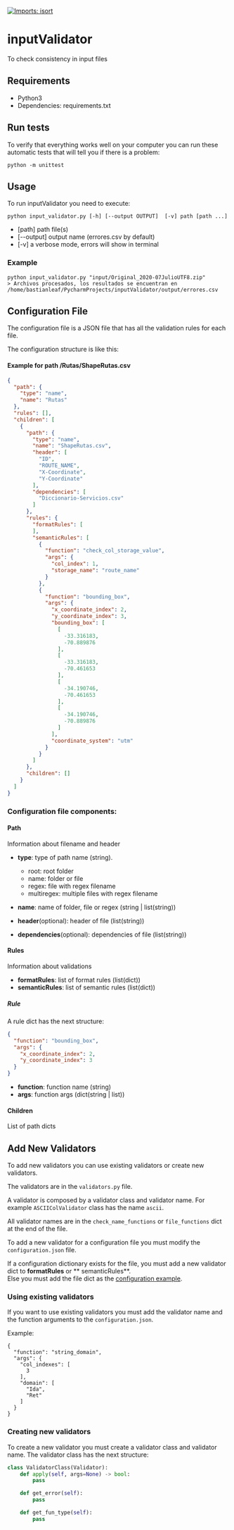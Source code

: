 [![Imports: isort](https://img.shields.io/badge/%20imports-isort-%231674b1?style=flat&labelColor=ef8336)](https://pycqa.github.io/isort/)

# inputValidator

To check consistency in input files

## Requirements

- Python3
- Dependencies: requirements.txt

## Run tests

To verify that everything works well on your computer you can run these automatic tests that will tell you if there is a
problem:

    python -m unittest

## Usage

To run inputValidator you need to execute:

    python input_validator.py [-h] [--output OUTPUT]  [-v] path [path ...]

- [path] path file(s)
- [--output]  output name (errores.csv by default)
- [-v] a verbose mode, errors will show in terminal

### Example

    python input_validator.py "input/Original_2020-07JulioUTF8.zip"
    > Archivos procesados, los resultados se encuentran en /home/bastianleaf/PycharmProjects/inputValidator/output/errores.csv

## Configuration File

The configuration file is a JSON file that has all the validation rules for each file.

The configuration structure is like this:

#### Example for path /Rutas/ShapeRutas.csv

```json
{
  "path": {
    "type": "name",
    "name": "Rutas"
  },
  "rules": [],
  "children": [
    {
      "path": {
        "type": "name",
        "name": "ShapeRutas.csv",
        "header": [
          "ID",
          "ROUTE_NAME",
          "X-Coordinate",
          "Y-Coordinate"
        ],
        "dependencies": [
          "Diccionario-Servicios.csv"
        ]
      },
      "rules": {
        "formatRules": [
        ],
        "semanticRules": [
          {
            "function": "check_col_storage_value",
            "args": {
              "col_index": 1,
              "storage_name": "route_name"
            }
          },
          {
            "function": "bounding_box",
            "args": {
              "x_coordinate_index": 2,
              "y_coordinate_index": 3,
              "bounding_box": [
                [
                  -33.316183,
                  -70.889876
                ],
                [
                  -33.316183,
                  -70.461653
                ],
                [
                  -34.190746,
                  -70.461653
                ],
                [
                  -34.190746,
                  -70.889876
                ]
              ],
              "coordinate_system": "utm"
            }
          }
        ]
      },
      "children": []
    }
  ]
}

```

### Configuration file components:

#### Path

Information about filename and header

* **type**: type of path name (string).
    * root: root folder
    * name: folder or file
    * regex: file with regex filename
    * multiregex: multiple files with regex filename

* **name**: name of folder, file or regex (string | list(string))
* **header**(optional): header of file (list(string))
* **dependencies**(optional): dependencies of file (list(string))

#### Rules

Information about validations

* **formatRules**: list of format rules (list(dict))
* **semanticRules**: list of semantic rules (list(dict))

##### Rule

A rule dict has the next structure:

```json
{
  "function": "bounding_box",
  "args": {
    "x_coordinate_index": 2,
    "y_coordinate_index": 3
  }
}
```

* **function**: function name (string)
* **args**: function args (dict(string | list))

#### Children

List of path dicts

## Add New Validators

To add new validators you can use existing validators or create new validators.

The validators are in the `validators.py` file.

A validator is composed by a validator class and validator name. For example `ASCIIColValidator` class has the
name `ascii`.

All validator names are in the `check_name_functions` or `file_functions` dict at the end of the file.

To add a new validator for a configuration file you must modify the `configuration.json` file.

If a configuration dictionary exists for the file, you must add a new validator dict to **formatRules** or **
semanticRules**.  
Else you must add the file dict as the [configuration example](#configuration-file).

### Using existing validators

If you want to use existing validators you must add the validator name and the function arguments to
the `configuration.json`.

Example:

```json5
{
  "function": "string_domain",
  "args": {
    "col_indexes": [
      3
    ],
    "domain": [
      "Ida",
      "Ret"
    ]
  }
}
```

### Creating new validators

To create a new validator you must create a validator class and validator name. The validator class has the next
structure:

```python
class ValidatorClass(Validator):
    def apply(self, args=None) -> bool:
        pass

    def get_error(self):
        pass

    def get_fun_type(self):
        pass
```




